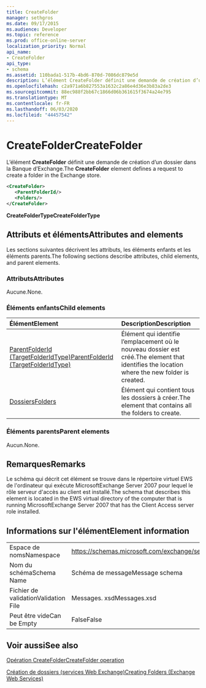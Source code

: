 ```yaml
---
title: CreateFolder
manager: sethgros
ms.date: 09/17/2015
ms.audience: Developer
ms.topic: reference
ms.prod: office-online-server
localization_priority: Normal
api_name:
- CreateFolder
api_type:
- schema
ms.assetid: 110bada1-517b-4bd6-870d-7086dc879e5d
description: L’élément CreateFolder définit une demande de création d’un dossier dans la Banque d’Exchange.
ms.openlocfilehash: c2a971a6b827553a1632c2a86e4d36e3b83a2de3
ms.sourcegitcommit: 88ec988f2bb67c1866d06b361615f3674a24e795
ms.translationtype: MT
ms.contentlocale: fr-FR
ms.lasthandoff: 06/03/2020
ms.locfileid: "44457542"
---
```

# <a name="createfolder"></a><span data-ttu-id="d116a-103">CreateFolder</span><span class="sxs-lookup"><span data-stu-id="d116a-103">CreateFolder</span></span>

<span data-ttu-id="d116a-104">L’élément **CreateFolder** définit une demande de création d’un dossier dans la Banque d’Exchange.</span><span class="sxs-lookup"><span data-stu-id="d116a-104">The **CreateFolder** element defines a request to create a folder in the Exchange store.</span></span> 
  
```xml
<CreateFolder>
   <ParentFolderId/>
   <Folders/>
</CreateFolder>
```

 <span data-ttu-id="d116a-105">**CreateFolderType**</span><span class="sxs-lookup"><span data-stu-id="d116a-105">**CreateFolderType**</span></span>
## <a name="attributes-and-elements"></a><span data-ttu-id="d116a-106">Attributs et éléments</span><span class="sxs-lookup"><span data-stu-id="d116a-106">Attributes and elements</span></span>

<span data-ttu-id="d116a-107">Les sections suivantes décrivent les attributs, les éléments enfants et les éléments parents.</span><span class="sxs-lookup"><span data-stu-id="d116a-107">The following sections describe attributes, child elements, and parent elements.</span></span>
  
### <a name="attributes"></a><span data-ttu-id="d116a-108">Attributs</span><span class="sxs-lookup"><span data-stu-id="d116a-108">Attributes</span></span>

<span data-ttu-id="d116a-109">Aucune.</span><span class="sxs-lookup"><span data-stu-id="d116a-109">None.</span></span>
  
### <a name="child-elements"></a><span data-ttu-id="d116a-110">Éléments enfants</span><span class="sxs-lookup"><span data-stu-id="d116a-110">Child elements</span></span>

|<span data-ttu-id="d116a-111">**Élément**</span><span class="sxs-lookup"><span data-stu-id="d116a-111">**Element**</span></span>|<span data-ttu-id="d116a-112">**Description**</span><span class="sxs-lookup"><span data-stu-id="d116a-112">**Description**</span></span>|
|:-----|:-----|
|[<span data-ttu-id="d116a-113">ParentFolderId (TargetFolderIdType)</span><span class="sxs-lookup"><span data-stu-id="d116a-113">ParentFolderId (TargetFolderIdType)</span></span>](parentfolderid-targetfolderidtype.md) <br/> |<span data-ttu-id="d116a-114">Élément qui identifie l’emplacement où le nouveau dossier est créé.</span><span class="sxs-lookup"><span data-stu-id="d116a-114">The element that identifies the location where the new folder is created.</span></span>  <br/> |
|[<span data-ttu-id="d116a-115">Dossiers</span><span class="sxs-lookup"><span data-stu-id="d116a-115">Folders</span></span>](folders-ex15websvcsotherref.md) <br/> |<span data-ttu-id="d116a-116">Élément qui contient tous les dossiers à créer.</span><span class="sxs-lookup"><span data-stu-id="d116a-116">The element that contains all the folders to create.</span></span>  <br/> |
   
### <a name="parent-elements"></a><span data-ttu-id="d116a-117">Éléments parents</span><span class="sxs-lookup"><span data-stu-id="d116a-117">Parent elements</span></span>

<span data-ttu-id="d116a-118">Aucun.</span><span class="sxs-lookup"><span data-stu-id="d116a-118">None.</span></span>
  
## <a name="remarks"></a><span data-ttu-id="d116a-119">Remarques</span><span class="sxs-lookup"><span data-stu-id="d116a-119">Remarks</span></span>

<span data-ttu-id="d116a-120">Le schéma qui décrit cet élément se trouve dans le répertoire virtuel EWS de l'ordinateur qui exécute MicrosoftExchange Server 2007 pour lequel le rôle serveur d'accès au client est installé.</span><span class="sxs-lookup"><span data-stu-id="d116a-120">The schema that describes this element is located in the EWS virtual directory of the computer that is running MicrosoftExchange Server 2007 that has the Client Access server role installed.</span></span>
  
## <a name="element-information"></a><span data-ttu-id="d116a-121">Informations sur l'élément</span><span class="sxs-lookup"><span data-stu-id="d116a-121">Element information</span></span>

|||
|:-----|:-----|
|<span data-ttu-id="d116a-122">Espace de noms</span><span class="sxs-lookup"><span data-stu-id="d116a-122">Namespace</span></span>  <br/> |https://schemas.microsoft.com/exchange/services/2006/messages  <br/> |
|<span data-ttu-id="d116a-123">Nom du schéma</span><span class="sxs-lookup"><span data-stu-id="d116a-123">Schema Name</span></span>  <br/> |<span data-ttu-id="d116a-124">Schéma de message</span><span class="sxs-lookup"><span data-stu-id="d116a-124">Message schema</span></span>  <br/> |
|<span data-ttu-id="d116a-125">Fichier de validation</span><span class="sxs-lookup"><span data-stu-id="d116a-125">Validation File</span></span>  <br/> |<span data-ttu-id="d116a-126">Messages. xsd</span><span class="sxs-lookup"><span data-stu-id="d116a-126">Messages.xsd</span></span>  <br/> |
|<span data-ttu-id="d116a-127">Peut être vide</span><span class="sxs-lookup"><span data-stu-id="d116a-127">Can be Empty</span></span>  <br/> |<span data-ttu-id="d116a-128">False</span><span class="sxs-lookup"><span data-stu-id="d116a-128">False</span></span>  <br/> |
   
## <a name="see-also"></a><span data-ttu-id="d116a-129">Voir aussi</span><span class="sxs-lookup"><span data-stu-id="d116a-129">See also</span></span>



[<span data-ttu-id="d116a-130">Opération CreateFolder</span><span class="sxs-lookup"><span data-stu-id="d116a-130">CreateFolder operation</span></span>](createfolder-operation.md)


[<span data-ttu-id="d116a-131">Création de dossiers (services Web Exchange)</span><span class="sxs-lookup"><span data-stu-id="d116a-131">Creating Folders (Exchange Web Services)</span></span>](https://msdn.microsoft.com/library/3b15b0ec-8691-45ed-9a24-a91ff732d6cf%28Office.15%29.aspx)

